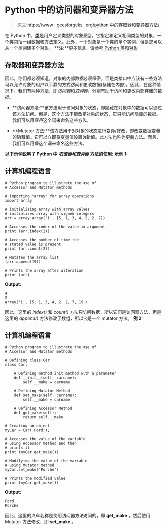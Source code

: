 # Python 中的访问器和变异器方法

> 原文:[https://www . geesforgeks . org/python 中的存取器和变异器方法/](https://www.geeksforgeeks.org/accessor-and-mutator-methods-in-python/)

在 Python 中，[类](https://www.geeksforgeeks.org/python-classes-and-objects/)是用户定义类型的对象原型。它指定和定义相同类型的对象，一个类包括一组数据和方法定义。此外，一个对象是一个类的单个实例，但是您可以从一个类创建多个对象。
**注:**更多信息，请参考 [Python 类和对象](https://www.geeksforgeeks.org/python-classes-and-objects/)

## 存取器和变异器方法

因此，你们都必须知道，对象的内部数据必须保密。但是类接口中应该有一些方法可以允许对象的用户以平静的方式访问和更改数据(存储在内部)。因此，在这种情况下，我们有两种方法，即*访问器*和*变异器*，分别有助于访问和更改内部存储的数据。

*   **访问器方法:**该方法用于访问对象的状态，即隐藏在对象中的数据可以通过该方法访问。但是，这个方法不能改变对象的状态，它只能访问隐藏的数据。我们可以用*获得*这个词来命名这些方法。

*   **Mutator 方法:**该方法用于对对象的状态进行变异/修改，即改变数据变量的隐藏值。它可以立即将变量值设置为新值。此方法也称为更新方法。而且，我们可以用*集*这个词来命名这些方法。

**以下示例说明了 Python 中** ***取值器和变异器*** **方法的使用:**
**示例 1:**

## 计算机编程语言

```
# Python program to illustrate the use of
# Accessor and Mutator methods

# importing "array" for array operations
import array

# initializing array with array values
# initializes array with signed integers
arr = array.array('i', [5, 1, 3, 4, 2, 2, 7])

# Accesses the index of the value in argument
print (arr.index(2))

# Accesses the number of time the
# stated value is present
print (arr.count(2))

# Mutates the array list
(arr.append(19))

# Prints the array after alteration
print (arr)
```

**Output:** 

```
4
2
array('i', [5, 1, 3, 4, 2, 2, 7, 19])
```

因此，这里的 *index()* 和 *count()* 方法只访问数据，所以它们是访问器方法，但是这里的 *append()* 方法修改了数组，所以它是一个 mutator 方法。
**例 2:**

## 计算机编程语言

```
# Python program to illustrate the use of
# Accessor and Mutator methods

# Defining class Car
class Car:

    # Defining method init method with a parameter
    def __init__(self, carname):
        self.__make = carname

    # Defining Mutator Method
    def set_make(self, carname):
        self.__make = carname

    # Defining Accessor Method
    def get_make(self):
        return self.__make

# Creating an object
myCar = Car('Ford');

# Accesses the value of the variable
# using Accessor method and then
# prints it
print (myCar.get_make())

# Modifying the value of the variable
# using Mutator method
myCar.set_make('Porche')

# Prints the modified value
print (myCar.get_make())
```

**Output:** 

```
Ford
Porche
```

因此，这里的汽车名称是使用访问器方法访问的，即 **get_make** ，然后使用 Mutator 方法修改，即 **set_make** 。